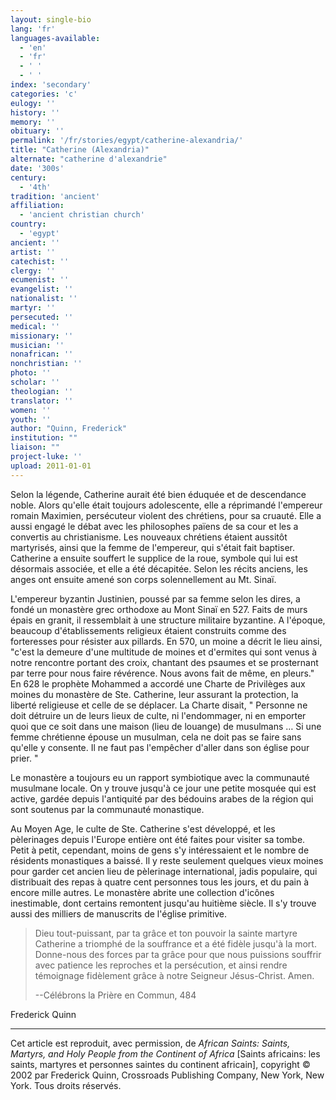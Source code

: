 ```yaml
---
layout: single-bio
lang: 'fr'
languages-available:
  - 'en'
  - 'fr'
  - ' '
  - ' '
index: 'secondary'
categories: 'c'
eulogy: ''
history: ''
memory: ''
obituary: ''
permalink: '/fr/stories/egypt/catherine-alexandria/'
title: "Catherine (Alexandria)"
alternate: "catherine d'alexandrie"
date: '300s'
century:
  - '4th'
tradition: 'ancient'
affiliation:
  - 'ancient christian church'
country:
  - 'egypt'
ancient: ''
artist: ''
catechist: ''
clergy: ''
ecumenist: ''
evangelist: ''
nationalist: ''
martyr: ''
persecuted: ''
medical: ''
missionary: ''
musician: ''
nonafrican: ''
nonchristian: ''
photo: ''
scholar: ''
theologian: ''
translator: ''
women: ''
youth: ''
author: "Quinn, Frederick"
institution: ""
liaison: ""
project-luke: ''
upload: 2011-01-01
---
```




Selon la légende, Catherine aurait été bien éduquée et de descendance noble. Alors qu'elle était toujours adolescente, elle a réprimandé l'empereur romain Maximien, persécuteur violent des chrétiens, pour sa cruauté. Elle a aussi engagé le débat avec les philosophes païens de sa cour et les a convertis au christianisme. Les nouveaux chrétiens étaient aussitôt martyrisés, ainsi que la femme de l'empereur, qui s'était fait baptiser. Catherine a ensuite souffert le supplice de la roue, symbole qui lui est désormais associée, et elle a été décapitée. Selon les récits anciens, les anges ont ensuite amené son corps solennellement au Mt. Sinaï.

L'empereur byzantin Justinien, poussé par sa femme selon les dires, a fondé un monastère grec orthodoxe au Mont Sinaï en 527. Faits de murs épais en granit, il ressemblait à une structure militaire byzantine. A l'époque, beaucoup d'établissements religieux étaient construits comme des forteresses pour résister aux pillards. En 570, un moine a décrit le lieu ainsi, "c'est la demeure d'une multitude de moines et d'ermites qui sont venus à notre rencontre portant des croix, chantant des psaumes et se prosternant par terre pour nous faire révérence. Nous avons fait de même, en pleurs." En 628 le prophète Mohammed a accordé une Charte de Privilèges aux moines du monastère de Ste. Catherine, leur assurant la protection, la liberté religieuse et celle de se déplacer. La Charte disait, " Personne ne doit détruire un de leurs lieux de culte, ni l'endommager, ni en emporter quoi que ce soit dans une maison (lieu de louange) de musulmans … Si une femme chrétienne épouse un musulman, cela ne doit pas se faire sans qu'elle y consente. Il ne faut pas l'empêcher d'aller dans son église pour prier. "

Le monastère a toujours eu un rapport symbiotique avec la communauté musulmane locale. On y trouve jusqu'à ce jour une petite mosquée qui est active, gardée depuis l'antiquité par des bédouins arabes de la région qui sont soutenus par la communauté monastique.

Au Moyen Age, le culte de Ste. Catherine s'est développé, et les pèlerinages depuis l'Europe entière ont été faites pour visiter sa tombe. Petit à petit, cependant, moins de gens s'y intéressaient et le nombre de résidents monastiques a baissé. Il y reste seulement quelques vieux moines pour garder cet ancien lieu de pèlerinage international, jadis populaire, qui distribuait des repas à quatre cent personnes tous les jours, et du pain à encore mille autres. Le monastère abrite une collection d'icônes inestimable, dont certains remontent jusqu'au huitième siècle. Il s'y trouve aussi des milliers de manuscrits de l'église primitive.

> Dieu tout-puissant, par ta grâce et ton pouvoir la sainte martyre Catherine a triomphé de la souffrance et a été fidèle jusqu'à la mort. Donne-nous des forces par ta grâce pour que nous puissions souffrir avec patience les reproches et la persécution, et ainsi rendre témoignage fidèlement grâce à notre Seigneur Jésus-Christ. Amen.
> 
> 
> --Célébrons la Prière en Commun, 484

Frederick Quinn

---

Cet article est reproduit, avec permission, de *African Saints: Saints, Martyrs, and Holy People from the Continent of Africa* [Saints africains: les saints, martyres et personnes saintes du continent africain], copyright © 2002 par Frederick Quinn, Crossroads Publishing Company, New York, New York. Tous droits réservés.